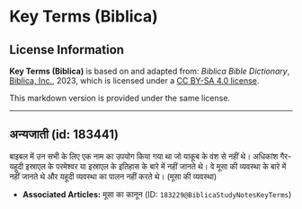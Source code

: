 # Key Terms (Biblica)

## License Information

**Key Terms (Biblica)** is based on and adapted from: _Biblica Bible Dictionary_, [Biblica, Inc.](https://www.biblica.com/), 2023, which is licensed under a [CC BY-SA 4.0 license](https://creativecommons.org/licenses/by-sa/4.0/legalcode.en).

This markdown version is provided under the same license.



--------------------------------

## अन्यजाती (id: 183441)

बाइबल में उन सभी के लिए एक नाम का उपयोग किया गया था जो याकूब के वंश से नहीं थे। अधिकांश गैर\-यहूदी इस्राएल के परमेश्वर या इस्राएल के इतिहास के बारे में नहीं जानते थे। वे मूसा की व्यवस्था के बारे में नहीं जानते थे और यहूदी व्यवस्था का पालन नहीं करते थे। (मूसा की व्यवस्था)

* **Associated Articles:** मूसा का कानून (ID: `183229@BiblicaStudyNotesKeyTerms`)

